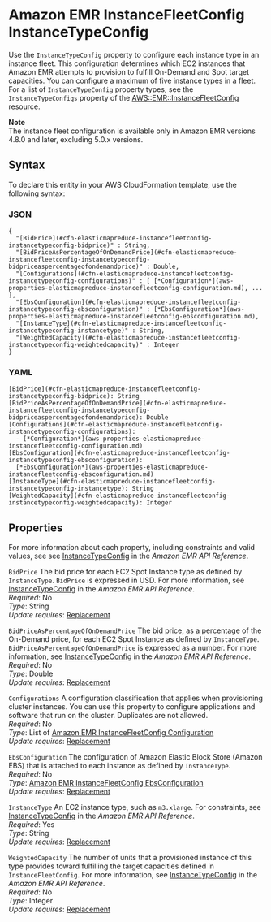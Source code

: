# Amazon EMR InstanceFleetConfig InstanceTypeConfig<a name="aws-properties-elasticmapreduce-instancefleetconfig-instancetypeconfig"></a>

Use the `InstanceTypeConfig` property to configure each instance type  in an instance fleet\. This configuration determines which EC2 instances that Amazon EMR attempts to provision to fulfill On\-Demand and Spot target capacities\. You can configure a maximum of five instance types in a fleet\. For a list of `InstanceTypeConfig` property types, see the `InstanceTypeConfigs` property of the [AWS::EMR::InstanceFleetConfig](aws-resource-elasticmapreduce-instancefleetconfig.md) resource\.

**Note**  
The instance fleet configuration is available only in Amazon EMR versions 4\.8\.0 and later, excluding 5\.0\.x versions\.

## Syntax<a name="aws-properties-elasticmapreduce-instancefleetconfig-instancetypeconfig-syntax"></a>

To declare this entity in your AWS CloudFormation template, use the following syntax:

### JSON<a name="aws-properties-elasticmapreduce-instancefleetconfig-instancetypeconfig-syntax.json"></a>

```
{
  "[BidPrice](#cfn-elasticmapreduce-instancefleetconfig-instancetypeconfig-bidprice)" : String,
  "[BidPriceAsPercentageOfOnDemandPrice](#cfn-elasticmapreduce-instancefleetconfig-instancetypeconfig-bidpriceaspercentageofondemandprice)" : Double,
  "[Configurations](#cfn-elasticmapreduce-instancefleetconfig-instancetypeconfig-configurations)" : [ [*Configuration*](aws-properties-elasticmapreduce-instancefleetconfig-configuration.md), ... ],
  "[EbsConfiguration](#cfn-elasticmapreduce-instancefleetconfig-instancetypeconfig-ebsconfiguration)" : [*EbsConfiguration*](aws-properties-elasticmapreduce-instancefleetconfig-ebsconfiguration.md),
  "[InstanceType](#cfn-elasticmapreduce-instancefleetconfig-instancetypeconfig-instancetype)" : String,
  "[WeightedCapacity](#cfn-elasticmapreduce-instancefleetconfig-instancetypeconfig-weightedcapacity)" : Integer
}
```

### YAML<a name="aws-properties-elasticmapreduce-instancefleetconfig-instancetypeconfig-syntax.yaml"></a>

```
[BidPrice](#cfn-elasticmapreduce-instancefleetconfig-instancetypeconfig-bidprice): String
[BidPriceAsPercentageOfOnDemandPrice](#cfn-elasticmapreduce-instancefleetconfig-instancetypeconfig-bidpriceaspercentageofondemandprice): Double
[Configurations](#cfn-elasticmapreduce-instancefleetconfig-instancetypeconfig-configurations):
  - [*Configuration*](aws-properties-elasticmapreduce-instancefleetconfig-configuration.md)
[EbsConfiguration](#cfn-elasticmapreduce-instancefleetconfig-instancetypeconfig-ebsconfiguration):
  [*EbsConfiguration*](aws-properties-elasticmapreduce-instancefleetconfig-ebsconfiguration.md)
[InstanceType](#cfn-elasticmapreduce-instancefleetconfig-instancetypeconfig-instancetype): String
[WeightedCapacity](#cfn-elasticmapreduce-instancefleetconfig-instancetypeconfig-weightedcapacity): Integer
```

## Properties<a name="aws-properties-elasticmapreduce-instancefleetconfig-instancetypeconfig-properties"></a>

For more information about each property, including constraints and valid values, see see [InstanceTypeConfig](https://docs.aws.amazon.com/ElasticMapReduce/latest/API/API_InstanceTypeConfig.html) in the *Amazon EMR API Reference*\.

`BidPrice`  <a name="cfn-elasticmapreduce-instancefleetconfig-instancetypeconfig-bidprice"></a>
The bid price for each EC2 Spot Instance type as defined by `InstanceType`\. `BidPrice` is expressed in USD\. For more information, see [InstanceTypeConfig](https://docs.aws.amazon.com/ElasticMapReduce/latest/API/API_InstanceTypeConfig.html) in the *Amazon EMR API Reference*\.  
*Required*: No  
*Type*: String  
*Update requires*: [Replacement](using-cfn-updating-stacks-update-behaviors.md#update-replacement)

`BidPriceAsPercentageOfOnDemandPrice`  <a name="cfn-elasticmapreduce-instancefleetconfig-instancetypeconfig-bidpriceaspercentageofondemandprice"></a>
The bid price, as a percentage of the On\-Demand price, for each EC2 Spot Instance as defined by `InstanceType`\. `BidPriceAsPercentageOfOnDemandPrice` is expressed as a number\. For more information, see [InstanceTypeConfig](https://docs.aws.amazon.com/ElasticMapReduce/latest/API/API_InstanceTypeConfig.html) in the *Amazon EMR API Reference*\.  
*Required*: No  
*Type*: Double  
*Update requires*: [Replacement](using-cfn-updating-stacks-update-behaviors.md#update-replacement)

`Configurations`  <a name="cfn-elasticmapreduce-instancefleetconfig-instancetypeconfig-configurations"></a>
A configuration classification that applies when provisioning cluster instances\. You can use this property to configure applications and software that run on the cluster\. Duplicates are not allowed\.  
*Required*: No  
*Type*: List of [Amazon EMR InstanceFleetConfig Configuration](aws-properties-elasticmapreduce-instancefleetconfig-configuration.md)  
*Update requires*: [Replacement](using-cfn-updating-stacks-update-behaviors.md#update-replacement)

`EbsConfiguration`  <a name="cfn-elasticmapreduce-instancefleetconfig-instancetypeconfig-ebsconfiguration"></a>
The configuration of Amazon Elastic Block Store \(Amazon EBS\) that is attached to each instance as defined by `InstanceType`\.  
*Required*: No  
*Type*: [Amazon EMR InstanceFleetConfig EbsConfiguration](aws-properties-elasticmapreduce-instancefleetconfig-ebsconfiguration.md)  
*Update requires*: [Replacement](using-cfn-updating-stacks-update-behaviors.md#update-replacement)

`InstanceType`  <a name="cfn-elasticmapreduce-instancefleetconfig-instancetypeconfig-instancetype"></a>
An EC2 instance type, such as `m3.xlarge`\. For constraints, see [InstanceTypeConfig](https://docs.aws.amazon.com/ElasticMapReduce/latest/API/API_InstanceTypeConfig.html) in the *Amazon EMR API Reference*\.  
*Required*: Yes  
*Type*: String  
*Update requires*: [Replacement](using-cfn-updating-stacks-update-behaviors.md#update-replacement)

`WeightedCapacity`  <a name="cfn-elasticmapreduce-instancefleetconfig-instancetypeconfig-weightedcapacity"></a>
The number of units that a provisioned instance of this type provides toward fulfilling the target capacities defined in `InstanceFleetConfig`\. For more information, see [InstanceTypeConfig](https://docs.aws.amazon.com/ElasticMapReduce/latest/API/API_InstanceTypeConfig.html) in the *Amazon EMR API Reference*\.  
*Required*: No  
*Type*: Integer  
*Update requires*: [Replacement](using-cfn-updating-stacks-update-behaviors.md#update-replacement)